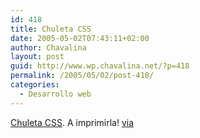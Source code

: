 ```yaml
---
id: 418
title: Chuleta CSS
date: 2005-05-02T07:43:11+02:00
author: Chavalina
layout: post
guid: http://www.wp.chavalina.net/?p=418
permalink: /2005/05/02/post-418/
categories:
  - Desarrollo web
---
```

<a href="http://www.ilovejackdaniels.com/css/css-cheat-sheet/" target="_blank">Chuleta CSS</a>. A imprimirla! <a href="http://proletarium.org/post/787/" target="_blank">via</a>